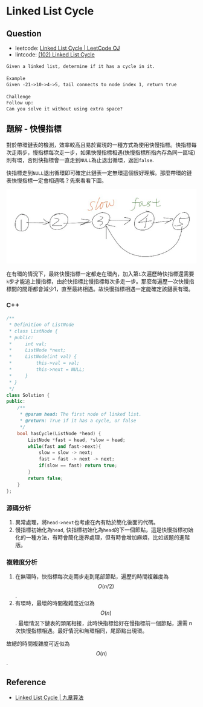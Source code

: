 # Linked List Cycle

## Question

- leetcode: [Linked List Cycle | LeetCode OJ](https://leetcode.com/problems/linked-list-cycle/)
- lintcode: [(102) Linked List Cycle](http://www.lintcode.com/en/problem/linked-list-cycle/)

```
Given a linked list, determine if it has a cycle in it.

Example
Given -21->10->4->5, tail connects to node index 1, return true

Challenge
Follow up:
Can you solve it without using extra space?
```

## 題解 - 快慢指標

對於帶環鏈表的檢測，效率較高且易於實現的一種方式為使用快慢指標。快指標每次走兩步，慢指標每次走一步，如果快慢指標相遇(快慢指標所指內存為同一區域)則有環，否則快指標會一直走到`NULL`為止退出循環，返回`false`.

快指標走到`NULL`退出循環即可確定此鏈表一定無環這個很好理解。那麼帶環的鏈表快慢指標一定會相遇嗎？先來看看下圖。

![Linked List Cycle](../../shared-files/images/linked_list_cycle.png)

在有環的情況下，最終快慢指標一定都走在環內，加入第`i`次遍歷時快指標還需要`k`步才能追上慢指標，由於快指標比慢指標每次多走一步。那麼每遍歷一次快慢指標間的間距都會減少1，直至最終相遇。故快慢指標相遇一定能確定該鏈表有環。

### C++

```c++
/**
 * Definition of ListNode
 * class ListNode {
 * public:
 *     int val;
 *     ListNode *next;
 *     ListNode(int val) {
 *         this->val = val;
 *         this->next = NULL;
 *     }
 * }
 */
class Solution {
public:
    /**
     * @param head: The first node of linked list.
     * @return: True if it has a cycle, or false
     */
    bool hasCycle(ListNode *head) {
        ListNode *fast = head, *slow = head;
        while(fast and fast->next){
            slow = slow -> next;
            fast = fast -> next -> next;
            if(slow == fast) return true;
        }
        return false;
    }
};
```

### 源碼分析

1. 異常處理，將`head->next`也考慮在內有助於簡化後面的代碼。
2. 慢指標初始化為`head`, 快指標初始化為`head`的下一個節點，這是快慢指標初始化的一種方法，有時會簡化邊界處理，但有時會增加麻煩，比如該題的進階版。

### 複雜度分析

1. 在無環時，快指標每次走兩步走到尾部節點，遍歷的時間複雜度為 $$O(n/2)$$.
2. 有環時，最壞的時間複雜度近似為 $$O(n)$$. 最壞情況下鏈表的頭尾相接，此時快指標恰好在慢指標前一個節點，還需 n 次快慢指標相遇。最好情況和無環相同，尾節點出現環。

故總的時間複雜度可近似為 $$O(n)$$.

## Reference

- [Linked List Cycle | 九章算法](http://www.jiuzhang.com/solutions/linked-list-cycle/)
